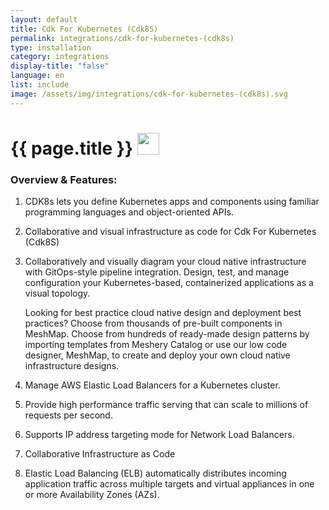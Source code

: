 ```yaml
---
layout: default
title: Cdk For Kubernetes (Cdk8S)
permalink: integrations/cdk-for-kubernetes-(cdk8s)
type: installation
category: integrations
display-title: "false"
language: en
list: include
image: /assets/img/integrations/cdk-for-kubernetes-(cdk8s).svg
---
```


<h1>{{ page.title }} <img src="{{ page.image }}" style="width: 35px; height: 35px;" /></h1>


<!-- This needs replaced with the Category property, not the sub-category.
 #### Category: cdk8s -->

### Overview & Features:
1. CDK8s lets you define Kubernetes apps and components using familiar programming languages and object-oriented APIs.

2. Collaborative and visual infrastructure as code for Cdk For Kubernetes (Cdk8S)

4. 
    Collaboratively and visually diagram your cloud native infrastructure with GitOps-style pipeline integration. Design, test, and manage configuration your Kubernetes-based, containerized applications as a visual topology.



    Looking for best practice cloud native design and deployment best practices? Choose from thousands of pre-built components in MeshMap. Choose from hundreds of ready-made design patterns by importing templates from Meshery Catalog or use our low code designer, MeshMap, to create and deploy your own cloud native infrastructure designs.



5. Manage AWS Elastic Load Balancers for a Kubernetes cluster.

6. Provide high performance traffic serving that can scale to millions of requests per second.

7. Supports IP address targeting mode for Network Load Balancers.

8. Collaborative Infrastructure as Code

9. Elastic Load Balancing (ELB) automatically distributes incoming application traffic across multiple targets and virtual appliances in one or more Availability Zones (AZs).

